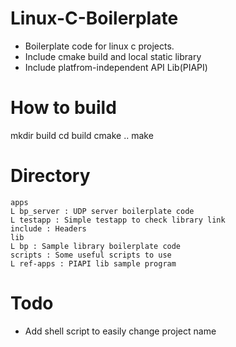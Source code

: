 # Linux-C-Boilerplate
+ Boilerplate code for linux c projects.
+ Include cmake build and local static library
+ Include platfrom-independent API Lib(PIAPI)

# How to build
mkdir build
cd build
cmake ..
make

# Directory
```
apps
L bp_server : UDP server boilerplate code
L testapp : Simple testapp to check library link
include : Headers
lib
L bp : Sample library boilerplate code 
scripts : Some useful scripts to use
L ref-apps : PIAPI lib sample program
```

# Todo 
+ Add shell script to easily change project name